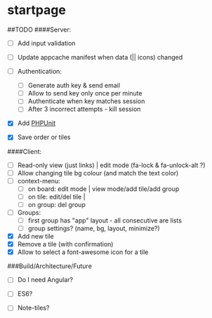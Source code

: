 startpage
====


##TODO
####Server:
- [ ] Add input validation
- [ ] Update appcache manifest when data (|| icons) changed
- [ ] Authentication:
  - [ ] Generate auth key & send email
  - [ ] Allow to send key only once per minute
  - [ ] Authenticate when key matches session
  - [ ] After 3 incorrect attempts - kill session
- [x] Add [PHPUnit](https://phpunit.de/getting-started.html)
- [x] Save order or tiles


####Client:
- [ ] Read-only view (just links) | edit mode (fa-lock & fa-unlock-alt ?)
- [ ] Allow changing tile bg colour (and match the text color)
- [ ] context-menu:
  - [ ] on board: edit mode | view mode/add tile/add group
  - [ ] on tile: edit/del tile | 
  - [ ] on group: del group

- [ ] Groups:
  - [ ] first group has "app" layout - all consecutive are lists
  - [ ] group settings? (name, bg, layout, minimize?)
- [x] Add new tile
- [x] Remove a tile (with confirmation)
- [x] Allow to select a font-awesome icon for a tile

###Build/Architecture/Future
- [ ] Do I need Angular?
- [ ] ES6?
- [ ] Note-tiles?

 

